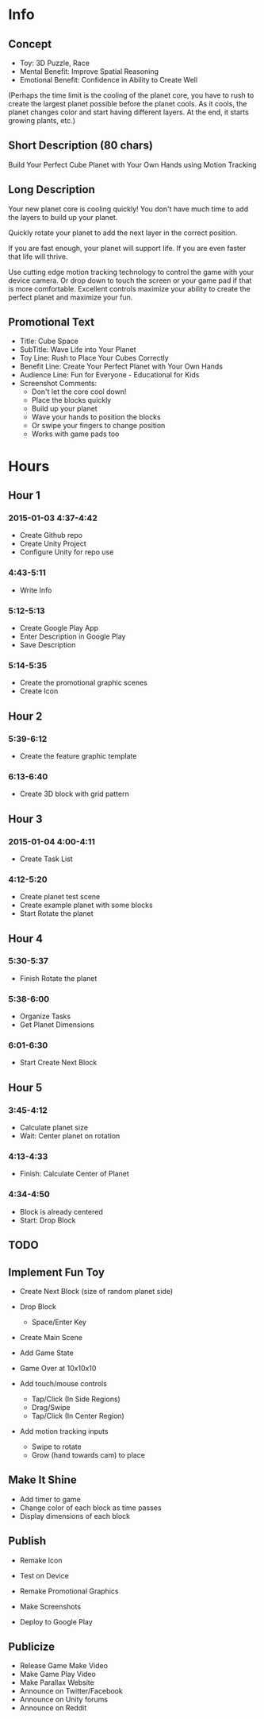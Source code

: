 
# Info

## Concept

- Toy: 3D Puzzle, Race
- Mental Benefit: Improve Spatial Reasoning
- Emotional Benefit: Confidence in Ability to Create Well

(Perhaps the time limit is the cooling of the planet core, you have to rush to create the largest planet possible before the planet cools. As it cools, the planet changes color and start having different layers. At the end, it starts growing plants, etc.)

## Short Description (80 chars)

Build Your Perfect Cube Planet with Your Own Hands using Motion Tracking

## Long Description

Your new planet core is cooling quickly! You don't have much time to add the layers to build up your planet. 

Quickly rotate your planet to add the next layer in the correct position.

If you are fast enough, your planet will support life. If you are even faster that life will thrive.

Use cutting edge motion tracking technology to control the game with your device camera. Or drop down to touch the screen or your game pad if that is more comfortable. Excellent controls maximize your ability to create the perfect planet and maximize your fun.

## Promotional Text

- Title: Cube Space
- SubTitle: Wave Life into Your Planet
- Toy Line: Rush to Place Your Cubes Correctly 
- Benefit Line: Create Your Perfect Planet with Your Own Hands
- Audience Line: Fun for Everyone - Educational for Kids
- Screenshot Comments: 
	- Don't let the core cool down!
	- Place the blocks quickly
	- Build up your planet
	- Wave your hands to position the blocks
	- Or swipe your fingers to change position 
	- Works with game pads too


# Hours

## Hour 1

### 2015-01-03 4:37-4:42

- Create Github repo
- Create Unity Project
- Configure Unity for repo use

### 4:43-5:11

- Write Info

### 5:12-5:13

- Create Google Play App
- Enter Description in Google Play
- Save Description

### 5:14-5:35

- Create the promotional graphic scenes
- Create Icon

## Hour 2

### 5:39-6:12

- Create the feature graphic template

### 6:13-6:40

- Create 3D block with grid pattern

## Hour 3

### 2015-01-04 4:00-4:11

- Create Task List

### 4:12-5:20

- Create planet test scene
- Create example planet with some blocks
- Start Rotate the planet

## Hour 4

### 5:30-5:37

- Finish Rotate the planet

### 5:38-6:00

- Organize Tasks
- Get Planet Dimensions

### 6:01-6:30

- Start Create Next Block

## Hour 5

### 3:45-4:12

- Calculate planet size
- Wait: Center planet on rotation

### 4:13-4:33

- Finish: Calculate Center of Planet

### 4:34-4:50

- Block is already centered
- Start: Drop Block

## 



## TODO

## Implement Fun Toy 

- Create Next Block (size of random planet side)
- Drop Block
	- Space/Enter Key


- Create Main Scene
- Add Game State
- Game Over at 10x10x10

- Add touch/mouse controls
	- Tap/Click (In Side Regions)
	- Drag/Swipe
	- Tap/Click (In Center Region)
- Add motion tracking inputs
	- Swipe to rotate
	- Grow (hand towards cam) to place

## Make It Shine

- Add timer to game
- Change color of each block as time passes
- Display dimensions of each block

## Publish

- Remake Icon
- Test on Device

- Remake Promotional Graphics
- Make Screenshots
- Deploy to Google Play

## Publicize

- Release Game Make Video
- Make Game Play Video
- Make Parallax Website
- Announce on Twitter/Facebook
- Announce on Unity forums
- Announce on Reddit

